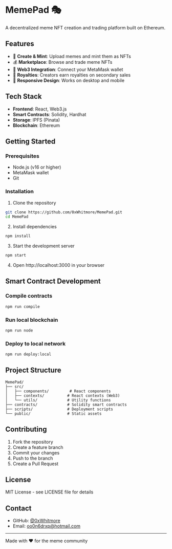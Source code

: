 # MemePad 🎭

A decentralized meme NFT creation and trading platform built on Ethereum.

## Features

- 🎨 **Create & Mint**: Upload memes and mint them as NFTs
- 💰 **Marketplace**: Browse and trade meme NFTs
- 🔗 **Web3 Integration**: Connect your MetaMask wallet
- 💎 **Royalties**: Creators earn royalties on secondary sales
- 📱 **Responsive Design**: Works on desktop and mobile

## Tech Stack

- **Frontend**: React, Web3.js
- **Smart Contracts**: Solidity, Hardhat
- **Storage**: IPFS (Pinata)
- **Blockchain**: Ethereum

## Getting Started

### Prerequisites

- Node.js (v16 or higher)
- MetaMask wallet
- Git

### Installation

1. Clone the repository
```bash
git clone https://github.com/0xWhitmore/MemePad.git
cd MemePad
```

2. Install dependencies
```bash
npm install
```

3. Start the development server
```bash
npm start
```

4. Open http://localhost:3000 in your browser

## Smart Contract Development

### Compile contracts
```bash
npm run compile
```

### Run local blockchain
```bash
npm run node
```

### Deploy to local network
```bash
npm run deploy:local
```

## Project Structure

```
MemePad/
├── src/
│   ├── components/         # React components
│   ├── contexts/          # React contexts (Web3)
│   └── utils/             # Utility functions
├── contracts/             # Solidity smart contracts
├── scripts/               # Deployment scripts
└── public/                # Static assets
```

## Contributing

1. Fork the repository
2. Create a feature branch
3. Commit your changes
4. Push to the branch
5. Create a Pull Request

## License

MIT License - see LICENSE file for details

## Contact

- GitHub: [@0xWhitmore](https://github.com/0xWhitmore)
- Email: oo0n6drxp@hotmail.com

---

Made with ❤️ for the meme community